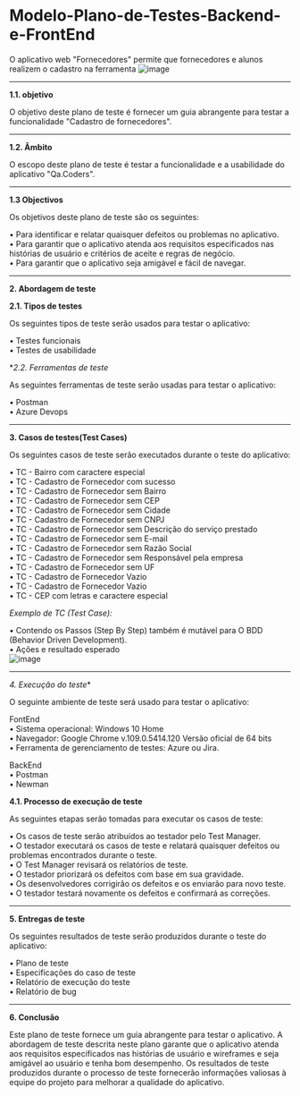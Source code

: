 # Modelo-Plano-de-Testes-Backend-e-FrontEnd
O aplicativo web "Fornecedores" permite que fornecedores e alunos realizem o cadastro na ferramenta
![image](https://github.com/user-attachments/assets/e99ae96f-813a-45ca-8953-bbf3bd6d7b46)
- ---
**1.1. objetivo**<p>
O objetivo deste plano de teste é fornecer um guia abrangente para testar a funcionalidade "Cadastro de fornecedores".<p>
- ---
**1.2. Âmbito**<p>
O escopo deste plano de teste é testar a funcionalidade e a usabilidade do aplicativo "Qa.Coders".
- ---
 **1.3 Objectivos**<p>
 Os objetivos deste plano de teste são os seguintes:<p>
• Para identificar e relatar quaisquer defeitos ou problemas no aplicativo.<br>
• Para garantir que o aplicativo atenda aos requisitos especificados nas histórias de usuário e critérios de aceite e regras de negócio.<br>
• Para garantir que o aplicativo seja amigável e fácil de navegar.<p>
- ---
**2. Abordagem de teste**<p>
**2.1. Tipos de testes**<p>
Os seguintes tipos de teste serão usados ​​para testar o aplicativo:<p>
• Testes funcionais<br>
• Testes de usabilidade<p>
 **2.2. Ferramentas de teste*<p>
 As seguintes ferramentas de teste serão usadas para testar o aplicativo:<p>
• Postman<br>
• Azure Devops<p>
- ---
**3. Casos de testes(Test Cases)**<p>
Os seguintes casos de teste serão executados durante o teste do aplicativo:<p>
• TC - Bairro com caractere especial<br>
• TC - Cadastro de Fornecedor com sucesso<br>
• TC - Cadastro de Fornecedor sem Bairro<br>
• TC - Cadastro de Fornecedor sem CEP<br>
• TC - Cadastro de Fornecedor sem Cidade<br>
• TC - Cadastro de Fornecedor sem CNPJ<br>
• TC - Cadastro de Fornecedor sem Descrição do serviço prestado<br>
• TC - Cadastro de Fornecedor sem E-mail<br>
• TC - Cadastro de Fornecedor sem Razão Social<br>
• TC - Cadastro de Fornecedor sem Responsável pela empresa<br>
• TC - Cadastro de Fornecedor sem UF<br>
• TC - Cadastro de Fornecedor Vazio<br>
• TC - Cadastro de Fornecedor Vazio<br>
• TC - CEP com letras e caractere especial<p>
*Exemplo de TC (Test Case):*<p>
• Contendo os Passos (Step By Step) também é mutável para O BDD (Behavior Driven Development).<br>
• Ações e  resultado esperado<br>
![image](https://github.com/user-attachments/assets/18538911-13c9-45c9-bef1-7cbbef60ca49)
- ---
*4. Execução do teste**<p>
O seguinte ambiente de teste será usado para testar o aplicativo:<p>
FontEnd<br>
• Sistema operacional: Windows 10 Home<br>
• Navegador: Google Chrome v.109.0.5414.120 Versão oficial de 64 bits<br>
• Ferramenta de gerenciamento de testes: Azure ou Jira.<p>
BackEnd<br>
• Postman<br>
• Newman<p>
**4.1. Processo de execução de teste**<p>
As seguintes etapas serão tomadas para executar os casos de teste:<p>
• Os casos de teste serão atribuídos ao testador pelo Test Manager.<br>
• O testador executará os casos de teste e relatará quaisquer defeitos ou problemas encontrados durante o teste.<br>
• O Test Manager revisará os relatórios de teste.<br>
• O testador priorizará os defeitos com base em sua gravidade.<br>
• Os desenvolvedores corrigirão os defeitos e os enviarão para novo teste.<br>
• O testador testará novamente os defeitos e confirmará as correções.<br>
- ---
**5.  Entregas de teste**<p>
Os seguintes resultados de teste serão produzidos durante o teste do aplicativo:<p>
• Plano de teste<br>
• Especificações do caso de teste<br>
• Relatório de execução do teste<br>
• Relatório de bug<p>
- ---
**6. Conclusão**<p>
Este plano de teste fornece um guia abrangente para testar o aplicativo. A abordagem de teste descrita neste plano garante que o aplicativo atenda aos requisitos especificados nas histórias de usuário e wireframes e seja amigável ao usuário e tenha bom desempenho. Os resultados de teste produzidos durante o processo de teste fornecerão informações valiosas à equipe do projeto para melhorar a qualidade do aplicativo.






















